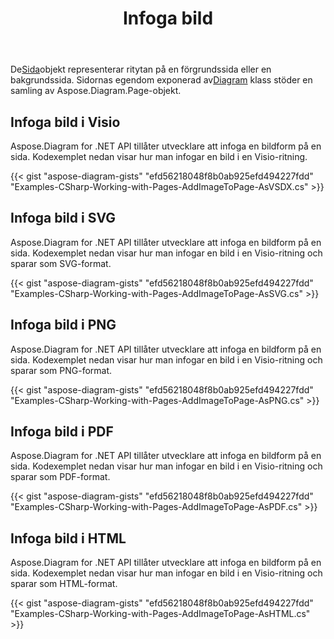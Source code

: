 ﻿---
title: Infoga bild
type: docs
weight: 70
url: /sv/net/drawing/insert-image
description: Det här avsnittet förklarar hur man infogar en bild på en visio-sida med Aspose.Diagram. Stöd att använda C# för att infoga bild och spara som pdf, svg, html, bild, xps och andra format.
---
 De[Sida](http://www.aspose.com/api/net/diagram/aspose.diagram/page)objekt representerar ritytan på en förgrundssida eller en bakgrundssida. Sidornas egendom exponerad av[Diagram](http://www.aspose.com/api/net/diagram/aspose.diagram/diagram) klass stöder en samling av Aspose.Diagram.Page-objekt.

## **Infoga bild i Visio**
Aspose.Diagram for .NET API tillåter utvecklare att infoga en bildform på en sida. Kodexemplet nedan visar hur man infogar en bild i en Visio-ritning.

{{< gist "aspose-diagram-gists" "efd56218048f8b0ab925efd494227fdd" "Examples-CSharp-Working-with-Pages-AddImageToPage-AsVSDX.cs" >}}

## **Infoga bild i SVG**
Aspose.Diagram for .NET API tillåter utvecklare att infoga en bildform på en sida. Kodexemplet nedan visar hur man infogar en bild i en Visio-ritning och sparar som SVG-format.

{{< gist "aspose-diagram-gists" "efd56218048f8b0ab925efd494227fdd" "Examples-CSharp-Working-with-Pages-AddImageToPage-AsSVG.cs" >}}

## **Infoga bild i PNG**
Aspose.Diagram for .NET API tillåter utvecklare att infoga en bildform på en sida. Kodexemplet nedan visar hur man infogar en bild i en Visio-ritning och sparar som PNG-format.

{{< gist "aspose-diagram-gists" "efd56218048f8b0ab925efd494227fdd" "Examples-CSharp-Working-with-Pages-AddImageToPage-AsPNG.cs" >}}

## **Infoga bild i PDF**
Aspose.Diagram for .NET API tillåter utvecklare att infoga en bildform på en sida. Kodexemplet nedan visar hur man infogar en bild i en Visio-ritning och sparar som PDF-format.

{{< gist "aspose-diagram-gists" "efd56218048f8b0ab925efd494227fdd" "Examples-CSharp-Working-with-Pages-AddImageToPage-AsPDF.cs" >}}

## **Infoga bild i HTML**
Aspose.Diagram for .NET API tillåter utvecklare att infoga en bildform på en sida. Kodexemplet nedan visar hur man infogar en bild i en Visio-ritning och sparar som HTML-format.

{{< gist "aspose-diagram-gists" "efd56218048f8b0ab925efd494227fdd" "Examples-CSharp-Working-with-Pages-AddImageToPage-AsHTML.cs" >}}
